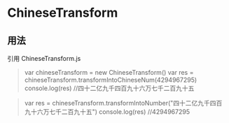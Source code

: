 # ChineseTransform
## 用法 ##
引用 ChineseTransform.js 
> var chineseTransform = new ChineseTransform()
> var res = chineseTransform.transformIntoChineseNum(4294967295)
> console.log(res) //四十二亿九千四百九十六万七千二百九十五

> var res = chineseTransform.transformIntoNumber("四十二亿九千四百九十六万七千二百九十五")
> console.log(res) //4294967295
